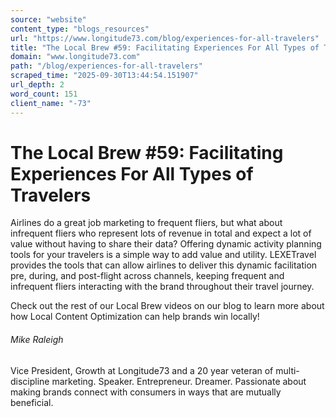 ```yaml
---
source: "website"
content_type: "blogs_resources"
url: "https://www.longitude73.com/blog/experiences-for-all-travelers"
title: "The Local Brew #59: Facilitating Experiences For All Types of Travelers"
domain: "www.longitude73.com"
path: "/blog/experiences-for-all-travelers"
scraped_time: "2025-09-30T13:44:54.151907"
url_depth: 2
word_count: 151
client_name: "-73"
---
```


# The Local Brew #59: Facilitating Experiences For All Types of Travelers

Airlines do a great job marketing to frequent fliers, but what about infrequent fliers who represent lots of revenue in total and expect a lot of value without having to share their data? Offering dynamic activity planning tools for your travelers is a simple way to add value and utility. LEXETravel provides the tools that can allow airlines to deliver this dynamic facilitation pre, during, and post-flight across channels, keeping frequent and infrequent fliers interacting with the brand throughout their travel journey.

Check out the rest of our Local Brew videos on our blog to learn more about how Local Content Optimization can help brands win locally!

###### Mike Raleigh

Vice President, Growth at Longitude73 and a 20 year veteran of multi-discipline marketing. Speaker. Entrepreneur. Dreamer. Passionate about making brands connect with consumers in ways that are mutually beneficial.